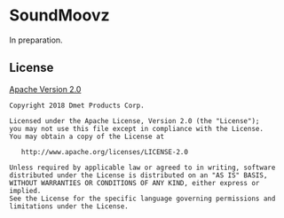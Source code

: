 # SoundMoovz

In preparation.

## License
[Apache Version 2.0](http://www.apache.org/licenses/LICENSE-2.0.html)
```
Copyright 2018 Dmet Products Corp.

Licensed under the Apache License, Version 2.0 (the "License");
you may not use this file except in compliance with the License.
You may obtain a copy of the License at

   http://www.apache.org/licenses/LICENSE-2.0

Unless required by applicable law or agreed to in writing, software
distributed under the License is distributed on an "AS IS" BASIS,
WITHOUT WARRANTIES OR CONDITIONS OF ANY KIND, either express or implied.
See the License for the specific language governing permissions and
limitations under the License.
```
